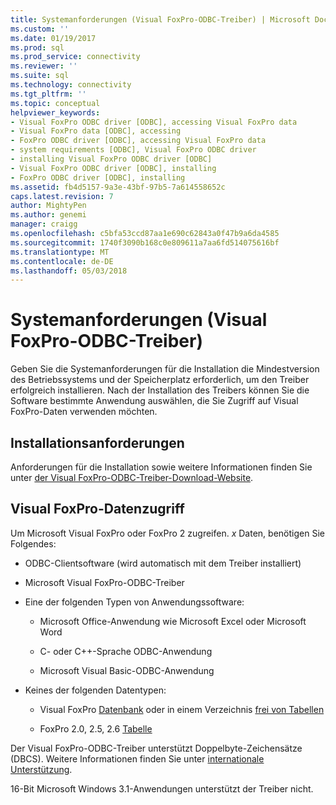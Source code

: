 ```yaml
---
title: Systemanforderungen (Visual FoxPro-ODBC-Treiber) | Microsoft Docs
ms.custom: ''
ms.date: 01/19/2017
ms.prod: sql
ms.prod_service: connectivity
ms.reviewer: ''
ms.suite: sql
ms.technology: connectivity
ms.tgt_pltfrm: ''
ms.topic: conceptual
helpviewer_keywords:
- Visual FoxPro ODBC driver [ODBC], accessing Visual FoxPro data
- Visual FoxPro data [ODBC], accessing
- FoxPro ODBC driver [ODBC], accessing Visual FoxPro data
- system requirements [ODBC], Visual FoxPro ODBC driver
- installing Visual FoxPro ODBC driver [ODBC]
- Visual FoxPro ODBC driver [ODBC], installing
- FoxPro ODBC driver [ODBC], installing
ms.assetid: fb4d5157-9a3e-43bf-97b5-7a614558652c
caps.latest.revision: 7
author: MightyPen
ms.author: genemi
manager: craigg
ms.openlocfilehash: c5bfa53ccd87aa1e690c62843a0f47b9a6da4585
ms.sourcegitcommit: 1740f3090b168c0e809611a7aa6fd514075616bf
ms.translationtype: MT
ms.contentlocale: de-DE
ms.lasthandoff: 05/03/2018
---
```

# <a name="system-requirements-visual-foxpro-odbc-driver"></a>Systemanforderungen (Visual FoxPro-ODBC-Treiber)
Geben Sie die Systemanforderungen für die Installation die Mindestversion des Betriebssystems und der Speicherplatz erforderlich, um den Treiber erfolgreich installieren. Nach der Installation des Treibers können Sie die Software bestimmte Anwendung auswählen, die Sie Zugriff auf Visual FoxPro-Daten verwenden möchten.  
  
## <a name="installation-requirements"></a>Installationsanforderungen  
 Anforderungen für die Installation sowie weitere Informationen finden Sie unter [der Visual FoxPro-ODBC-Treiber-Download-Website](http://go.microsoft.com/fwlink/?LinkId=121318).  
  
## <a name="accessing-visual-foxpro-data"></a>Visual FoxPro-Datenzugriff  
 Um Microsoft Visual FoxPro oder FoxPro 2 zugreifen. *x* Daten, benötigen Sie Folgendes:  
  
-   ODBC-Clientsoftware (wird automatisch mit dem Treiber installiert)  
  
-   Microsoft Visual FoxPro-ODBC-Treiber  
  
-   Eine der folgenden Typen von Anwendungssoftware:  
  
    -   Microsoft Office-Anwendung wie Microsoft Excel oder Microsoft Word  
  
    -   C- oder C++-Sprache ODBC-Anwendung  
  
    -   Microsoft Visual Basic-ODBC-Anwendung  
  
-   Keines der folgenden Datentypen:  
  
    -   Visual FoxPro [Datenbank](../../odbc/microsoft/visual-foxpro-terminology.md) oder in einem Verzeichnis [frei von Tabellen](../../odbc/microsoft/visual-foxpro-terminology.md)  
  
    -   FoxPro 2.0, 2.5, 2.6 [Tabelle](../../odbc/microsoft/visual-foxpro-terminology.md)  
  
 Der Visual FoxPro-ODBC-Treiber unterstützt Doppelbyte-Zeichensätze (DBCS). Weitere Informationen finden Sie unter [internationale Unterstützung](../../odbc/microsoft/international-support-visual-foxpro-odbc-driver.md).  
  
 16-Bit Microsoft Windows 3.1-Anwendungen unterstützt der Treiber nicht.
